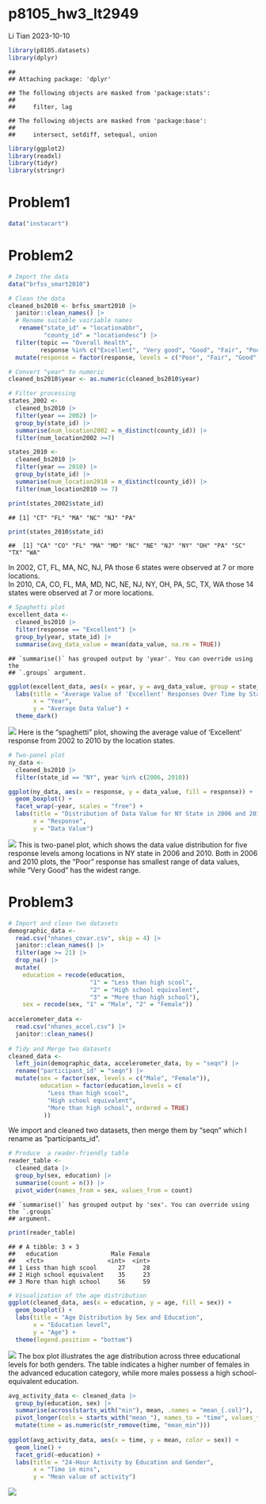 p8105_hw3_lt2949
================
Li Tian
2023-10-10

``` r
library(p8105.datasets)
library(dplyr)
```

    ## 
    ## Attaching package: 'dplyr'

    ## The following objects are masked from 'package:stats':
    ## 
    ##     filter, lag

    ## The following objects are masked from 'package:base':
    ## 
    ##     intersect, setdiff, setequal, union

``` r
library(ggplot2)
library(readxl)
library(tidyr)
library(stringr)
```

# Problem1

``` r
data("instacart")
```

# Problem2

``` r
# Import the data
data("brfss_smart2010")

# Clean the data
cleaned_bs2010 <- brfss_smart2010 |>
  janitor::clean_names() |>
  # Rename suitable vairiable names
   rename("state_id" = "locationabbr",
          "county_id" = "locationdesc") |>
  filter(topic == "Overall Health",
         response %in% c("Excellent", "Very good", "Good", "Fair", "Poor")) |>
  mutate(response = factor(response, levels = c("Poor", "Fair", "Good", "Very good", "Excellent"), ordered = TRUE)) 
```

``` r
# Convert "year" to numeric
cleaned_bs2010$year <- as.numeric(cleaned_bs2010$year)

# Filter processing 
states_2002 <-
  cleaned_bs2010 |>
  filter(year == 2002) |>
  group_by(state_id) |>
  summarise(num_location2002 = n_distinct(county_id)) |>
  filter(num_location2002 >=7)

states_2010 <- 
  cleaned_bs2010 |>
  filter(year == 2010) |>
  group_by(state_id) |>
  summarise(num_location2010 = n_distinct(county_id)) |>
  filter(num_location2010 >= 7)

print(states_2002$state_id)
```

    ## [1] "CT" "FL" "MA" "NC" "NJ" "PA"

``` r
print(states_2010$state_id)
```

    ##  [1] "CA" "CO" "FL" "MA" "MD" "NC" "NE" "NJ" "NY" "OH" "PA" "SC" "TX" "WA"

In 2002, CT, FL, MA, NC, NJ, PA those 6 states were observed at 7 or
more locations.  
In 2010, CA, CO, FL, MA, MD, NC, NE, NJ, NY, OH, PA, SC, TX, WA those 14
states were observed at 7 or more locations.

``` r
# Spaghetti plot
excellent_data <- 
  cleaned_bs2010 |>
  filter(response == "Excellent") |>
  group_by(year, state_id) |>
  summarise(avg_data_value = mean(data_value, na.rm = TRUE))
```

    ## `summarise()` has grouped output by 'year'. You can override using the
    ## `.groups` argument.

``` r
ggplot(excellent_data, aes(x = year, y = avg_data_value, group = state_id, color = state_id)) +  geom_line() +
  labs(title = "Average Value of 'Excellent' Responses Over Time by State",
       x = "Year",
       y = "Average Data Value") +
  theme_dark() 
```

![](p8105_hw3_lt2949_files/figure-gfm/unnamed-chunk-5-1.png)<!-- -->
Here is the “spaghetti” plot, showing the average value of ‘Excellent’
response from 2002 to 2010 by the location states.

``` r
# Two-panel plot
ny_data <- 
  cleaned_bs2010 |>
  filter(state_id == "NY", year %in% c(2006, 2010))

ggplot(ny_data, aes(x = response, y = data_value, fill = response)) +
  geom_boxplot() +
  facet_wrap(~year, scales = "free") +
  labs(title = "Distribution of Data Value for NY State in 2006 and 2010",
       x = "Response",
       y = "Data Value") 
```

![](p8105_hw3_lt2949_files/figure-gfm/unnamed-chunk-6-1.png)<!-- -->
This is two-panel plot, which shows the data value distribution for five
response levels among locations in NY state in 2006 and 2010. Both in
2006 and 2010 plots, the “Poor” response has smallest range of data
values, while “Very Good” has the widest range.

# Problem3

``` r
# Import and clean two datasets
demographic_data <-
  read.csv("nhanes_covar.csv", skip = 4) |>
  janitor::clean_names() |>
  filter(age >= 21) |>
  drop_na() |>
  mutate(
    education = recode(education, 
                       "1" = "Less than high scool", 
                       "2" = "High school equivalent", 
                       "3" = "More than high school"),
    sex = recode(sex, "1" = "Male", "2" = "Female"))
  
accelerometer_data <-
  read.csv("nhanes_accel.csv") |>
  janitor::clean_names() 
  
# Tidy and Merge two datasets
cleaned_data <- 
  left_join(demographic_data, accelerometer_data, by = "seqn") |>
  rename("participant_id" = "seqn") |>
  mutate(sex = factor(sex, levels = c("Male", "Female")),
         education = factor(education,levels = c(
           "Less than high scool", 
           "High school equivalent", 
           "More than high school", ordered = TRUE)
          )) 
```

We import and cleaned two datasets, then merge them by “seqn” which I
rename as “participants_id”.

``` r
# Produce  a reader-friendly table
reader_table <- 
  cleaned_data |>
  group_by(sex, education) |>
  summarise(count = n()) |>
  pivot_wider(names_from = sex, values_from = count)
```

    ## `summarise()` has grouped output by 'sex'. You can override using the `.groups`
    ## argument.

``` r
print(reader_table)
```

    ## # A tibble: 3 × 3
    ##   education               Male Female
    ##   <fct>                  <int>  <int>
    ## 1 Less than high scool      27     28
    ## 2 High school equivalent    35     23
    ## 3 More than high school     56     59

``` r
# Visualization of the age distribution
ggplot(cleaned_data, aes(x = education, y = age, fill = sex)) +
  geom_boxplot() +
  labs(title = "Age Distribution by Sex and Education",
       x = "Education level",
       y = "Age") +
  theme(legend.position = "bottom")
```

![](p8105_hw3_lt2949_files/figure-gfm/unnamed-chunk-8-1.png)<!-- --> The
box plot illustrates the age distribution across three educational
levels for both genders. The table indicates a higher number of females
in the advanced education category, while more males possess a high
school-equivalent education.

``` r
avg_activity_data <- cleaned_data |>
  group_by(education, sex) |>
  summarise(across(starts_with("min"), mean, .names = "mean_{.col}"), .groups = "drop") |>
  pivot_longer(cols = starts_with("mean_"), names_to = "time", values_to = "mean") |>
  mutate(time = as.numeric(str_remove(time, "mean_min")))
         
ggplot(avg_activity_data, aes(x = time, y = mean, color = sex)) +
  geom_line() +
  facet_grid(~education) +
  labs(title = "24-Hour Activity by Education and Gender", 
       x = "Time in mins",
       y = "Mean value of activity")
```

![](p8105_hw3_lt2949_files/figure-gfm/unnamed-chunk-9-1.png)<!-- -->
